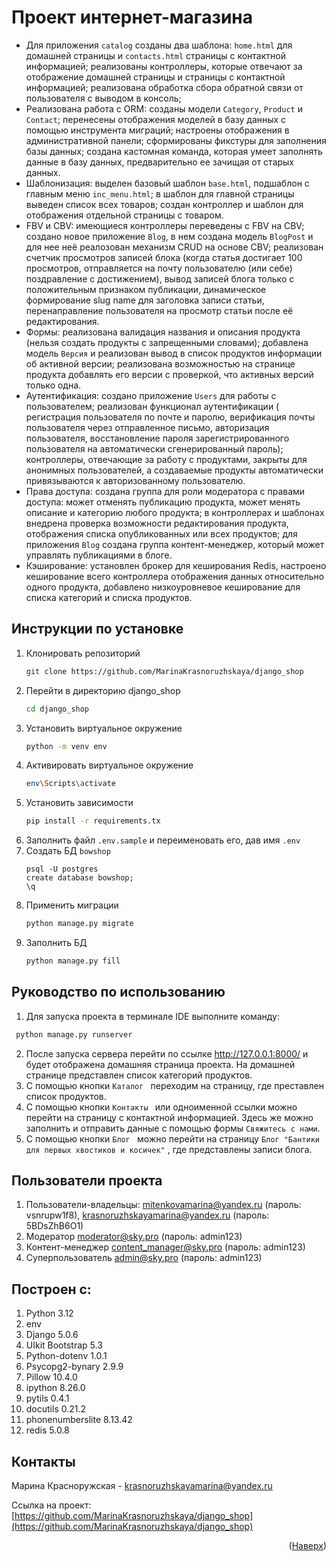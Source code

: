 # Проект интернет-магазина

- Для приложения ```catalog``` созданы два шаблона: ```home.html``` для домашней страницы и ```contacts.html``` страницы
  с контактной информацией; реализованы контроллеры, которые отвечают за отображение домашней страницы и страницы с
  контактной информацией; реализована обработка сбора обратной связи от пользователя с выводом в консоль;
- Реализована работа с ORM: созданы модели ```Category```,  ```Product``` и ```Contact```; перенесены отображения
  моделей в базу данных с помощью инструмента миграций; настроены отображения в административной панели; сформированы
  фикстуры для заполнения базы данных; создана кастомная команда, которая умеет заполнять данные в базу данных,
  предварительно ее зачищая от старых данных.
- Шаблонизация: выделен базовый шаблон ```base.html```, подшаблон с главным меню ```inc_menu.html```; в шаблон для
  главной страницы выведен список всех товаров; создан контроллер и шаблон для отображения отдельной страницы с товаром.
- FBV и CBV: имеющиеся контроллеры переведены с FBV на CBV; создано новое приложение ```Blog```, в нем создана
  модель ```BlogPost``` и для нее неё реалозован механизм CRUD на основе CBV; реализован счетчик просмотров записей
  блока (когда статья достигает 100 просмотров, отправляется на почту пользователю (или себе) поздравление с
  достижением), вывод записей блога только с положительным признаком публикации, динамическое формирование slug name для
  заголовка записи статьи, перенаправление пользователя на просмотр статьи после её редактирования.
- Формы: реализована валидация названия и описания продукта (нельзя создать продукты с запрещенными словами); добавлена
  модель ```Версия``` и реализован вывод в список продуктов информации об активной версии; реализована возможностью на
  странице продукта добавлять его версии с проверкой, что активных версий только одна.
- Аутентификация: создано приложение ```Users``` для работы с пользователем; реализован функционал аутентификации  (
  регистрация пользователя по почте и паролю, верификация почты пользователя через отправленное письмо, авторизация
  пользователя, восстановление пароля зарегистрированного пользователя на автоматически сгенерированный пароль);
  контроллеры, отвечающие за работу с продуктами, закрыты для анонимных пользователей, а создаваемые продукты
  автоматически привязываются к авторизованному пользователю.
- Права доступа: создана группа для роли модератора с правами доступа: может отменять публикацию продукта, может менять
  описание и категорию любого продукта; в контроллерах и шаблонах внедрена проверка возможности редактирования продукта,
  отображения списка опубликованных или всех продуктов; для приложения ```Blog``` создана группа контент-менеджер,
  который может управлять публикациями в блоге.
- Кэширование: установлен брокер для кеширования Redis, настроено кеширование всего контроллера отображения данных
  относительно одного продукта, добавлено низкоуровневое кеширование для списка категорий и списка продуктов.

Инструкции по установке
------------

1. Клонировать репозиторий
   ```sh
   git clone https://github.com/MarinaKrasnoruzhskaya/django_shop
   ```
2. Перейти в директорию django_shop
   ```sh
   cd django_shop
   ```
3. Установить виртуальное окружение
   ```sh
   python -m venv env
   ```
4. Активировать виртуальное окружение
   ```sh
   env\Scripts\activate
   ```
5. Установить зависимости
   ```sh
   pip install -r requirements.tx
   ```
6. Заполнить файл ```.env.sample``` и переименовать его, дав имя ```.env```
7. Создать БД ```bowshop```
   ```
   psql -U postgres
   create database bowshop;  
   \q
   ```
8. Применить миграции
    ```sh
   python manage.py migrate
    ```
9. Заполнить БД
    ```sh
   python manage.py fill
   ```

Руководство по использованию
---------------

1. Для запуска проекта в терминале IDE выполните команду:

  ```sh
   python manage.py runserver
   ```

2. После запуска сервера перейти по ссылке http://127.0.0.1:8000/ и будет отображена домашняя страница проекта. На
   домашней странице представлен список категорий продуктов.
3. С помощью кнопки ```Каталог ``` переходим на страницу, где преставлен список продуктов.
4. С помощью кнопки ```Контакты ```  или одноименной ссылки можно перейти на страницу с контактной информацией. Здесь же
   можно заполнить и отправить данные с помощью формы ```Свяжитесь с нами```.
5. С помощью кнопки ```Блог ``` можно перейти на страницу ```Блог "Бантики для первых хвостиков и косичек"``` , где
   представлены записи блога.

Пользователи проекта
---------------

1. Пользователи-владельцы:
   mitenkovamarina@yandex.ru (пароль: vsnrupw1f8),
   krasnoruzhskayamarina@yandex.ru (пароль: 5BDsZhB6O1)
2. Модератор
   moderator@sky.pro (пароль: admin123)
3. Контент-менеджер
   content_manager@sky.pro (пароль: admin123)
4. Суперпользователь
   admin@sky.pro (пароль: admin123)

Построен с:
---------------

1. Python 3.12
2. env
3. Django 5.0.6
4. UIkit Bootstrap 5.3
5. Python-dotenv 1.0.1
6. Psycopg2-bynary 2.9.9
7. Pillow 10.4.0
8. ipython 8.26.0
9. pytils 0.4.1
10. docutils 0.21.2
11. phonenumberslite 8.13.42
12. redis 5.0.8

Контакты
---------------
Марина Красноружская - krasnoruzhskayamarina@yandex.ru

Ссылка на
проект: [https://github.com/MarinaKrasnoruzhskaya/django_shop](https://github.com/MarinaKrasnoruzhskaya/django_shop)

<p align="right">(<a href="#readme-top">Наверх</a>)</p>

